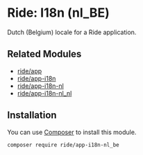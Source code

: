 # Ride: I18n (nl_BE)

Dutch (Belgium) locale for a Ride application.

## Related Modules 

- [ride/app](https://github.com/all-ride/ride-app)
- [ride/app-i18n](https://github.com/all-ride/ride-app-i18n)
- [ride/app-i18n-nl](https://github.com/all-ride/ride-app-i18n-nl)
- [ride/app-i18n-nl_nl](https://github.com/all-ride/ride-app-i18n-nl_nl)

## Installation

You can use [Composer](http://getcomposer.org) to install this module.

```
composer require ride/app-i18n-nl_be
```
